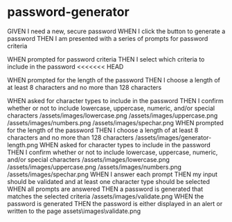 # password-generator
GIVEN I need a new, secure password
WHEN I click the button to generate a password
THEN I am presented with a series of prompts for password criteria

WHEN prompted for password criteria
THEN I select which criteria to include in the password
<<<<<<< HEAD

WHEN prompted for the length of the password
THEN I choose a length of at least 8 characters and no more than 128 characters

WHEN asked for character types to include in the password
THEN I confirm whether or not to include lowercase, uppercase, numeric, and/or 
special characters
/assets/images/lowercase.png
/assets/images/uppercase.png
/assets/images/numbers.png
/assets/images/spechar.png
WHEN prompted for the length of the password
THEN I choose a length of at least 8 characters and no more than 128 characters
/assets/images/generator-length.png
WHEN asked for character types to include in the password
THEN I confirm whether or not to include lowercase, uppercase, numeric, and/or special characters
/assets/images/lowercase.png
/assets/images/uppercase.png
/assets/images/numbers.png
/assets/images/spechar.png
WHEN I answer each prompt
THEN my input should be validated and at least one character type should be selected
WHEN all prompts are answered
THEN a password is generated that matches the selected criteria
/assets/images/validate.png
WHEN the password is generated
THEN the password is either displayed in an alert or written to the page
assets\images\validate.png
